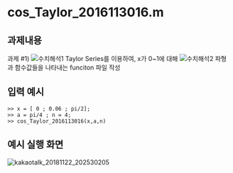 # cos_Taylor_2016113016.m

## 과제내용

과제 #1) 
![수치해석1](https://user-images.githubusercontent.com/45057466/97482481-8eb74c00-1999-11eb-9e76-fb8333a29dac.png)
Taylor Series를 이용하여, x가 0~1에 대해
![수치해석2](https://user-images.githubusercontent.com/45057466/97482484-90810f80-1999-11eb-99c9-2930ec485ff2.png) 파형과 함수값들을 나타내는 funciton 파일 작성



## 입력 예시


    >> x = [ 0 ; 0.06 ; pi/2];
    >> a = pi/4 ; n = 4;
    >> cos_Taylor_2016113016(x,a,n)
    
    
 ## 예시 실행 화면 

   ![kakaotalk_20181122_202530205](https://user-images.githubusercontent.com/44545584/48903727-b34a4580-ee9f-11e8-85d4-202473b60c2b.jpg)

